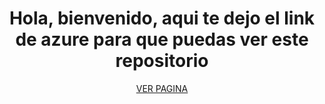 <h1 font-size=:"3rem" align="center">Hola, bienvenido, aqui te dejo el link de azure para que puedas ver este repositorio</h1>
<p align="center"><a href="https://vaccinationcovid19.azurewebsites.net" font-size="2rem" align="center">VER PAGINA</a></p>
